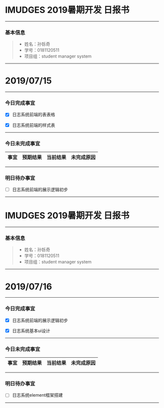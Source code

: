 # IMUDGES 2019暑期开发 日报书
-------


### 基本信息
> * 姓名：孙铄奇
> * 学号：0181120511
> * 项目组：student manager system

-------


# 2019/07/15

-------

### 今日完成事宜
- [x]  日志系统前端的表表格
- [x]  日志系统前端的样式表


-----
### 今日未完成事宜


| 事宜     |预期结果| 当前结果  | 未完成原因   | 
| --------   | -----:  | -----:  | :----:  |


------
### 明日待办事宜
- [ ] 日志系统前端的展示逻辑初步
-------



# IMUDGES 2019暑期开发 日报书
-------


### 基本信息
> * 姓名：孙铄奇
> * 学号：0181120511
> * 项目组：student manager system

-------


# 2019/07/16

-------

### 今日完成事宜
- [x]  日志系统前端的展示逻辑初步
- [x]  日志系统基本ui设计


-----
### 今日未完成事宜


| 事宜     |预期结果| 当前结果  | 未完成原因   | 
| --------   | -----:  | -----:  | :----:  |


------
### 明日待办事宜
- [ ] 日志系统element框架搭建
-------
